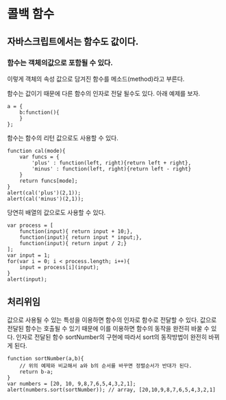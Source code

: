 # 콜백 함수

## 자바스크립트에서는 함수도 값이다. 

### 함수는 객체의값으로 포함될 수 있다. 

이렇게 객체의 속성 값으로 담겨진 함수를 메소드\(method\)라고 부른다.

함수는 값이기 때문에 다른 함수의 인자로 전달 될수도 있다. 아래 예제를 보자.

```text
a = {
    b:function(){
    }
};
```

함수는 함수의 리턴 값으로도 사용할 수 있다.

```text
function cal(mode){
    var funcs = {
        'plus' : function(left, right){return left + right},
        'minus' : function(left, right){return left - right}
    }
    return funcs[mode];
}
alert(cal('plus')(2,1));
alert(cal('minus')(2,1));  
```

당연히 배열의 값으로도 사용할 수 있다.

```text
var process = [
    function(input){ return input + 10;},
    function(input){ return input * input;},
    function(input){ return input / 2;}
];
var input = 1;
for(var i = 0; i < process.length; i++){
    input = process[i](input);
}
alert(input);
```

## 처리위임 

값으로 사용될 수 있는 특성을 이용하면 함수의 인자로 함수로 전달할 수 있다. 값으로 전달된 함수는 호출될 수 있기 때문에 이를 이용하면 함수의 동작을 완전히 바꿀 수 있다. 인자로 전달된 함수 sortNumber의 구현에 따라서 sort의 동작방법이 완전히 바뀌게 된다.

```text
function sortNumber(a,b){
    // 위의 예제와 비교해서 a와 b의 순서를 바꾸면 정렬순서가 반대가 된다.
    return b-a;
}
var numbers = [20, 10, 9,8,7,6,5,4,3,2,1];
alert(numbers.sort(sortNumber)); // array, [20,10,9,8,7,6,5,4,3,2,1]
```



